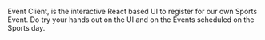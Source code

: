 Event Client, is the interactive React based UI to register for our own Sports Event.
Do try your hands out on the UI and on the Events scheduled on the Sports day.
